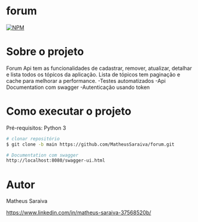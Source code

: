 # forum

[![NPM](https://img.shields.io/npm/l/react)](https://github.com/MatheusSaraiva/forum/blob/main/LICENSE) 

# Sobre o projeto

Forum Api tem as funcionalidades de cadastrar, remover, atualizar, detalhar e lista todos os tópicos da aplicação.
Lista de tópicos tem paginação e cache para melhorar a performance.
-Testes automatizados
-Api Documentation com swagger
-Autenticação usando token  

# Como executar o projeto

Pré-requisitos: Python 3

```bash
# clonar repositório
$ git clone -b main https://github.com/MatheusSaraiva/forum.git

# Documentation com swagger
http://localhost:8080/swagger-ui.html

```

# Autor

Matheus Saraiva

https://www.linkedin.com/in/matheus-saraiva-37568520b/
